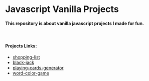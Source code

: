 # Javascript Vanilla Projects

#### This repository is about vanilla javascript projects I made for fun.

<br />

#### Projects Links:
* [shopping-list](https://github.com/sebastianpacurar/javasript-vanilla-projects/tree/master/shopping-list)
* [black-jack](https://github.com/sebastianpacurar/javasript-vanilla-projects/tree/master/black-jack)
* [playing-cards-generator](https://github.com/sebastianpacurar/javasript-vanilla-projects/tree/master/playing-cards-generator)
* [word-color-game](https://github.com/sebastianpacurar/javasript-vanilla-projects/tree/master/word-color-game)

